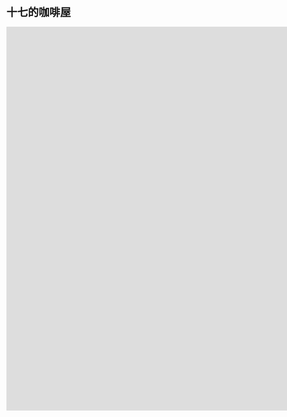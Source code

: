 # 十七的咖啡屋
<iframe width="3840" height="1000" src="https://tva1.sinaimg.cn/large/008i3skNgy1gxq8poygjzj30d60gfwf9.jpg" frameborder="0" allow="accelerometer; autoplay; encrypted-media; gyroscope; picture-in-picture" allowfullscreen></iframe>
